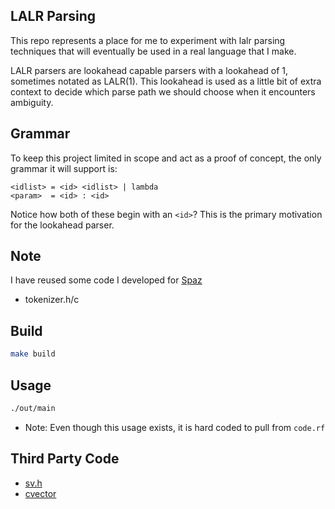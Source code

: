 LALR Parsing
---

This repo represents a place for me to experiment with lalr parsing techniques that will eventually be used in a real language that I make.

LALR parsers are lookahead capable parsers with a lookahead of 1, sometimes notated as LALR(1). This lookahead is used as a little bit of extra context to decide which parse path we should choose when it encounters ambiguity.

Grammar
---
To keep this project limited in scope and act as a proof of concept, the only grammar it will support is:
```
<idlist> = <id> <idlist> | lambda
<param>  = <id> : <id>
```

Notice how both of these begin with an `<id>`? This is the primary motivation for the lookahead parser.

Note
---
I have reused some code I developed for [Spaz](https://github.com/rfmineguy/spaz)
* tokenizer.h/c

Build
---
```sh
make build
```

Usage
---
```sh
./out/main
```
- Note: Even though this usage exists, it is hard coded to pull from `code.rf`

Third Party Code
---
- [sv.h](https://github.com/tsoding/sv)
- [cvector](https://github.com/eteran/c-vector)

